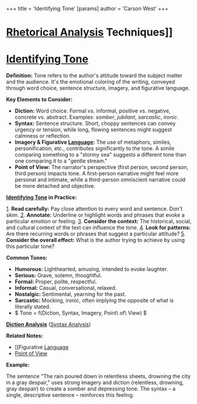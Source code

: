 +++
 title = 'Identifying Tone'
[params]
	author = 'Carson West'
+++
# [Rhetorical Analysis](./../rhetorical-analysis/) Techniques]]
# [Identifying Tone](./../identifying-tone/)

**Definition:** Tone refers to the author's attitude toward the subject matter and the audience.  It's the emotional coloring of the writing, conveyed through word choice, sentence structure, imagery, and figurative language.

**Key Elements to Consider:**

* **Diction:**  Word choice.  Formal vs. informal, positive vs. negative, concrete vs. abstract.  Examples:  *somber*, *jubilant*, *sarcastic*, *ironic*.
* **Syntax:** Sentence structure. Short, choppy sentences can convey urgency or tension, while long, flowing sentences might suggest calmness or reflection.
* **Imagery & Figurative [Language](./../language/):**  The use of metaphors, similes, personification, etc., contributes significantly to the tone.  A simile comparing something to a "stormy sea" suggests a different tone than one comparing it to a "gentle stream."
* **Point of View:** The narrator's perspective (first person, second person, third person) impacts tone.  A first-person narrative might feel more personal and intimate, while a third-person omniscient narrative could be more detached and objective.

**[Identifying Tone](./../identifying-tone/) in Practice:**

[1](./../1/). **Read carefully:** Pay close attention to every word and sentence.  Don't skim.
[2](./../2/). **Annotate:** Underline or highlight words and phrases that evoke a particular emotion or feeling.
[3](./../3/). **Consider the context:** The historical, social, and cultural context of the text can influence the tone.
[4](./../4/). **Look for patterns:**  Are there recurring words or phrases that suggest a particular attitude?
[5](./../5/). **Consider the overall effect:** What is the author trying to achieve by using this particular tone?


**Common Tones:**

* **Humorous:**  Lighthearted, amusing, intended to evoke laughter.
* **Serious:**  Grave, solemn, thoughtful.
* **Formal:**  Proper, polite, respectful.
* **Informal:**  Casual, conversational, relaxed.
* **Nostalgic:**  Sentimental, yearning for the past.
* **Sarcastic:**  Mocking, ironic, often implying the opposite of what is literally stated.
*  $ Tone = f(Diction, Syntax, Imagery, Point\ of\ View) $ 


**[Diction Analysis](./../diction-analysis/)**  ([Syntax Analysis](./../syntax-analysis/))

**Related Notes:**

* [[Figurative [Language](./../language/)
* [Point of View](./../point-of-view/)

**Example:**

The sentence "The rain poured down in relentless sheets, drowning the city in a gray despair," uses strong imagery and diction (relentless, drowning, gray despair) to create a somber and depressing tone.  The syntax – a single, descriptive sentence – reinforces this feeling.



